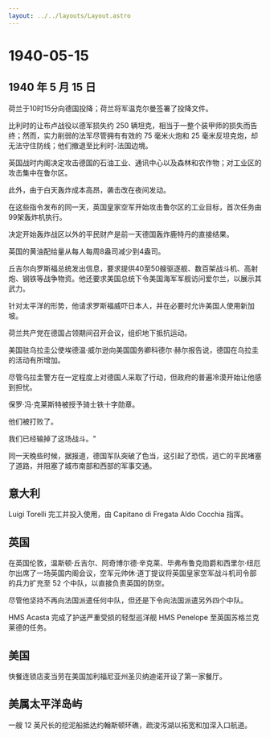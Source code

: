 ```yaml
---
layout: ../../layouts/Layout.astro
---
```


# 1940-05-15

## 1940 年 5 月 15 日

荷兰于10时15分向德国投降；荷兰将军温克尔曼签署了投降文件。

比利时的让布卢战役以德军损失约 250
辆坦克，相当于一整个装甲师的损失而告终；然而，实力削弱的法军尽管拥有有效的
75 毫米火炮和 25
毫米反坦克炮，却无法守住防线；他们撤退至比利时-法国边境。

英国战时内阁决定攻击德国的石油工业、通讯中心以及森林和农作物；对工业区的攻击集中在鲁尔区。

此外，由于白天轰炸成本高昂，袭击改在夜间发动。

在这些指令发布的同一天，英国皇家空军开始攻击鲁尔区的工业目标，首次任务由99架轰炸机执行。

决定开始轰炸战区以外的平民财产是前一天德国轰炸鹿特丹的直接结果。

英国的黄油配给量从每人每周8盎司减少到4盎司。

丘吉尔向罗斯福总统发出信息，要求提供40至50艘驱逐舰、数百架战斗机、高射炮、钢铁等战争物资。他还要求美国总统下令美国海军军舰访问爱尔兰，以展示其武力。

针对太平洋的形势，他请求罗斯福威吓日本人，并在必要时允许美国人使用新加坡。

荷兰共产党在德国占领期间召开会议，组织地下抵抗运动。

美国驻乌拉圭公使埃德温·威尔逊向美国国务卿科德尔·赫尔报告说，德国在乌拉圭的活动有所增加。

尽管乌拉圭警方在一定程度上对德国人采取了行动，但政府的普遍冷漠开始让他感到担忧。

保罗·冯·克莱斯特被授予骑士铁十字勋章。

他们被打败了。

我们已经输掉了这场战斗。"

同一天晚些时候，据报道，德国军队突破了色当，这引起了恐慌，逃亡的平民堵塞了道路，并阻塞了城市南部和西部的军事交通。

## 意大利

Luigi Torelli 完工并投入使用，由 Capitano di Fregata Aldo Cocchia 指挥。

## 英国

在英国伦敦，温斯顿·丘吉尔、阿奇博尔德·辛克莱、毕弗布鲁克勋爵和西里尔·纽厄尔出席了一场英国内阁会议，空军元帅休·道丁提议将英国皇家空军战斗机司令部的兵力扩充至
52 个中队，以直接负责英国的防空。

尽管他坚持不再向法国派遣任何中队，但还是下令向法国派遣另外四个中队。

HMS Acasta 完成了护送严重受损的轻型巡洋舰 HMS Penelope
至英国苏格兰克莱德的任务。

## 美国

快餐连锁店麦当劳在美国加利福尼亚州圣贝纳迪诺开设了第一家餐厅。

## 美属太平洋岛屿

一艘 12 英尺长的挖泥船抵达约翰斯顿环礁，疏浚泻湖以拓宽和加深入口航道。
